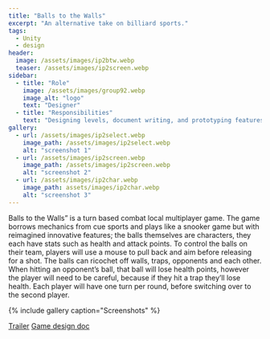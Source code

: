 ```yaml
---
title: "Balls to the Walls"
excerpt: "An alternative take on billiard sports."
tags:
  - Unity
  - design
header:
  image: /assets/images/ip2btw.webp
  teaser: /assets/images/ip2screen.webp
sidebar:
  - title: "Role"
    image: /assets/images/group92.webp
    image_alt: "logo"
    text: "Designer"
  - title: "Responsibilities"
    text: "Designing levels, document writing, and prototyping features/mechanics"
gallery:
  - url: /assets/images/ip2select.webp
    image_path: /assets/images/ip2select.webp
    alt: "screenshot 1"
  - url: /assets/images/ip2screen.webp
    image_path: /assets/images/ip2screen.webp
    alt: "screenshot 2"
  - url: /assets/images/ip2char.webp
    image_path: assets/images/ip2char.webp
    alt: "screenshot 3"
---
```


Balls to the Walls” is a turn based combat local multiplayer game. The game borrows mechanics from cue sports and plays like a snooker game but with reimagined innovative features; the balls themselves are characters, they each have stats such as health and attack points. To control the balls on their team, players will use a mouse to pull back and aim before releasing for a shot. The balls can ricochet off walls, traps, opponents and each other. When hitting an opponent’s ball, that ball will lose health points, however the player will need to be careful, because if they hit a trap they’ll lose health. Each player will have one turn per round, before switching over to the second player.


{% include gallery caption="Screenshots" %}

<a href="https://youtu.be/9RLU5EbYmxc/" class="btn btn--primary">Trailer</a>
<a href="https://docs.google.com/document/d/1N8bHEpbcwkbvyJ9b03wEOu1IzH_Z0YHe3LqlA1oKQSM/edit?usp=sharing" class="btn btn--secondary">Game design doc</a>
